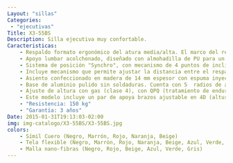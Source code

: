 ```yaml
---
Layout: "sillas"
Categories:
 - "ejecutivas"
Title: X3-55BS
Description: Silla ejecutiva muy confortable.
Caracteristicas: 
    - Respaldo formato ergonómico del atura media/alta. El marco del respaldo es una sola pieza de polipropileno inyectado y agrega 33% de fibra de vidrio para reforzar. recubierto de malla elastizada de gran durabilidad y con resistencia al fuego.
    - Apoyo lumbar acolchonado, diseñado con almohadilla de PU para un buen confort de la zona de apoyo. Permite ajustar la posición. Cumple con normativa de seguridad laboral del MTSS Decretos 406/88 (Cap.V art. 53 y 54) y 147/2012 (art. 22 referente call center).
    - Sistema de posición "Synchro", con mecanismo de 4 puntos de inclinación y ajuste de tensión del respaldo.
    - Incluye mecanismo que permite ajustar la distancia entre el respaldo y el asiento. 
    - Asiento confeccionado en madera de 14 mm espesor con espuma inyectada de alta densidad (55kg/m3) durable y confortable, no se deforma en 5 años. La espuma cuenta con certificación de resistencia al fuego según estándar CA TB117-2013. Es amigable con el medio ambiente. Forma ergonómica y puntera redondeada favoreciendo la buena circulación de las piernas. Admite tapizado en tela o símil cuero.
    - Base de aluminio pulido sin soldaduras. Cuenta con 5  radios de apoyo y ruedas de doble rodamiento de 60mm de diámetro.
    - Ajuste de altura con gas (clase 4), con QPQ (tratamiento de endurecimiento) y certificación de calidad internacional.
    - Este modelo incluye un par de apoya brazos ajustable en 4D (altura, posición horizontal, vertical y ángulo).
    - "Resistencia: 150 kg"
    - "Garantía: 3 años"
Date: 2015-01-31T19:13:03-02:00
img: img-catalogo/X3-55BS/X3-55BS.jpg
colors:
    - Símil Cuero (Negro, Marrón, Rojo, Naranja, Beige)
    - Tela flexible (Negro, Marrón, Rojo, Naranja, Beige, Azul, Verde, Gris)
    - Malla nano-fibras (Negro, Rojo, Beige, Azul, Verde, Gris)
---
```

